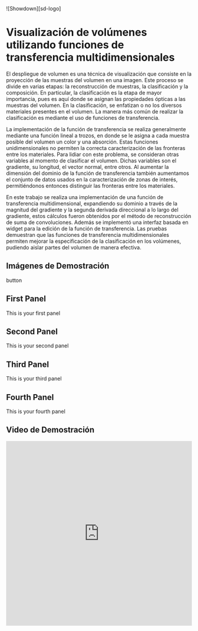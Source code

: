 ![Showdown][sd-logo]

# Visualización de volúmenes utilizando funciones de transferencia multidimensionales

El despliegue de volumen es una técnica de visualización que consiste en la proyección de las muestras del volumen en una imagen. Este proceso se divide en varias etapas: la reconstrucción de muestras, la clasificación y la composición. En particular, la clasificación es la etapa de mayor importancia, pues es aquí donde se asignan las propiedades ópticas a las muestras del volumen. En la clasificación, se enfatizan o no los diversos materiales presentes en el volumen. La manera más común de realizar la clasificación es mediante el uso de funciones de transferencia.

La implementación de la función de transferencia se realiza generalmente mediante una función lineal a trozos, en donde se le asigna a cada muestra posible del volumen un color y una absorción. Estas funciones unidimensionales no permiten la correcta caracterización de las fronteras entre los materiales. Para lidiar con este problema, se consideran otras variables al momento de clasificar el volumen. Dichas variables son el gradiente, su longitud, el vector normal, entre otros. Al aumentar la dimensión del dominio de la función de transferencia también aumentamos el conjunto de datos usados en la caracterización de zonas de interés, permitiéndonos entonces distinguir las fronteras entre los materiales.

En este trabajo se realiza una implementación de una función de transferencia multidimensional, expandiendo su dominio a través de la magnitud del gradiente y la segunda derivada direccional a lo largo del gradiente, estos cálculos fueron obtenidos por el método de reconstrucción de suma de convoluciones. Además se implementó una interfaz basada en widget para la edición de la función de transferencia. Las pruebas demuestran que las funciones de transferencia multidimensionales permiten mejorar la especificación de la clasificación en los volúmenes, pudiendo aislar partes del volumen de manera efectiva.

## Imágenes de Demostración

<div class="carousel carousel-slider center">
	<div class="carousel-fixed-item center">
	  <a class="btn waves-effect white grey-text darken-text-2">button</a>
	</div>
	<div class="carousel-item red white-text" href="#one!">
	  <h2>First Panel</h2>
	  <p class="white-text">This is your first panel</p>
	</div>
	<div class="carousel-item amber white-text" href="#two!">
	  <h2>Second Panel</h2>
	  <p class="white-text">This is your second panel</p>
	</div>
	<div class="carousel-item green white-text" href="#three!">
	  <h2>Third Panel</h2>
	  <p class="white-text">This is your third panel</p>
	</div>
	<div class="carousel-item blue white-text" href="#four!">
	  <h2>Fourth Panel</h2>
	  <p class="white-text">This is your fourth panel</p>
	</div>
</div>

## Video de Demostración

<iframe width="100%" height="500" src="https://www.youtube.com/embed/GZasf7z_hAQ" frameborder="0" gesture="media" allow="encrypted-media" allowfullscreen></iframe>

</br>